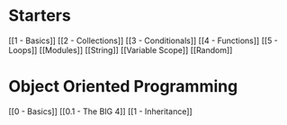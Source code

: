 
# Starters
[[1 - Basics]]
[[2 - Collections]]
[[3 - Conditionals]]
[[4 - Functions]]
[[5 - Loops]]
[[Modules]]
[[String]]
[[Variable Scope]]
[[Random]]

# Object Oriented Programming
[[0 - Basics]]
[[0.1 - The BIG 4]]
[[1 - Inheritance]]